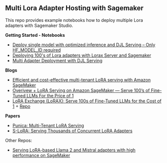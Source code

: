 ## Multi Lora Adapter Hosting with Sagemaker

This repo provides example notebooks how to deploy multiple Lora adapters with Sagemaker Studio.

**Getting Started - Notebooks**

* [Deploy single model with optimized inference and DJL Serving – Only HF_MODEL_ID required](https://github.com/ArlindNocaj/multi-adapter-hosting-sagemaker/blob/main/sagemaker/04_lmi_container_deep_java_library/LMI_Starting_Guide_Deep_Java_Library.ipynb)
* [Deploying 100's of Lora adapters with Lorax Server and Sagemaker](https://github.com/ArlindNocaj/multi-adapter-hosting-sagemaker/blob/main/sagemaker/01_multi_adapter_hosting_sagemaker_lorax/multi_adapter_sm_lorax.ipynb)
* [Multi Adapter Deployment with DJL Serving](https://github.com/ArlindNocaj/multi-adapter-hosting-sagemaker/blob/main/sagemaker/04_lmi_container_deep_java_library/Serve_Multiple_Fine-Tuned_LoRA_Adapters_with_DJL_Serving_(Advanced).ipynb)

**Blogs**
* [Efficient and cost-effective multi-tenant LoRA serving with Amazon SageMaker](https://aws.amazon.com/blogs/machine-learning/efficient-and-cost-effective-multi-tenant-lora-serving-with-amazon-sagemaker/)
* [Overivew + LoRA Serving on Amazon SageMaker — Serve 100’s of Fine-Tuned LLMs For the Price of 1](https://medium.com/@joaopcmoura/lora-serving-on-amazon-sagemaker-serve-100s-of-fine-tuned-llms-for-the-price-of-1-85034ef889c5)
* [LoRA Exchange (LoRAX): Serve 100s of Fine-Tuned LLMs for the Cost of 1](https://predibase.com/blog/lora-exchange-lorax-serve-100s-of-fine-tuned-llms-for-the-cost-of-one) + [Repo](https://github.com/predibase/lorax)

**Papers**
* [Punica: Multi-Tenant LoRA Serving
](https://arxiv.org/abs/2310.18547)
* [S-LoRA: Serving Thousands of Concurrent LoRA Adapters
](https://arxiv.org/abs/2311.03285)


Other Repos:

* [Serving LoRA-based Llama 2 and Mistral adapters with high performance on SageMaker](https://github.com/aws-samples/sagemaker-genai-hosting-examples/blob/main/LoRA-Adapters-IC/llama2-7b-mistral-7b-multi-lora-adapters.ipynb)